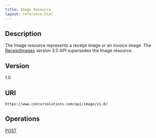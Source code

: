 ```yaml
---
title: Image Resource 
layout: reference.html
---
```


## Description
The Image resource represents a receipt image or an invoice image. The [ReceiptImages][1] version 3.0 API supersedes the Image resource.

## Version
1.0

## URI
`https://www.concursolutions.com/api/image/v1.0/`

## Operations
[POST](/api-reference-deprecated/version-one/Image/image-resource-post.html)



  

[1]: /api-reference/image/index.html

